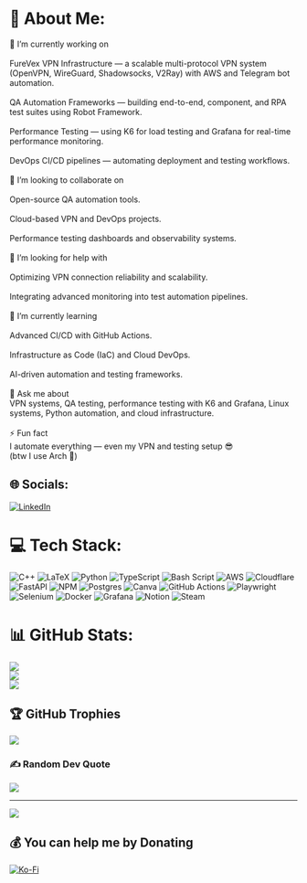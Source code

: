 # 💫 About Me:
🔭 I’m currently working on<br><br>FureVex VPN Infrastructure — a scalable multi-protocol VPN system (OpenVPN, WireGuard, Shadowsocks, V2Ray) with AWS and Telegram bot automation.<br><br>QA Automation Frameworks — building end-to-end, component, and RPA test suites using Robot Framework.<br><br>Performance Testing — using K6 for load testing and Grafana for real-time performance monitoring.<br><br>DevOps CI/CD pipelines — automating deployment and testing workflows.<br><br>👯 I’m looking to collaborate on<br><br>Open-source QA automation tools.<br><br>Cloud-based VPN and DevOps projects.<br><br>Performance testing dashboards and observability systems.<br><br>🤝 I’m looking for help with<br><br>Optimizing VPN connection reliability and scalability.<br><br>Integrating advanced monitoring into test automation pipelines.<br><br>🌱 I’m currently learning<br><br>Advanced CI/CD with GitHub Actions.<br><br>Infrastructure as Code (IaC) and Cloud DevOps.<br><br>AI-driven automation and testing frameworks.<br><br>💬 Ask me about<br>VPN systems, QA testing, performance testing with K6 and Grafana, Linux systems, Python automation, and cloud infrastructure.<br><br>⚡ Fun fact<br>I automate everything — even my VPN and testing setup 😎<br>(btw I use Arch 🐧)


## 🌐 Socials:
[![LinkedIn](https://img.shields.io/badge/LinkedIn-%230077B5.svg?logo=linkedin&logoColor=white)](https://linkedin.com/in/abbas-samaha) 

# 💻 Tech Stack:
![C++](https://img.shields.io/badge/c++-%2300599C.svg?style=for-the-badge&logo=c%2B%2B&logoColor=white) ![LaTeX](https://img.shields.io/badge/latex-%23008080.svg?style=for-the-badge&logo=latex&logoColor=white) ![Python](https://img.shields.io/badge/python-3670A0?style=for-the-badge&logo=python&logoColor=ffdd54) ![TypeScript](https://img.shields.io/badge/typescript-%23007ACC.svg?style=for-the-badge&logo=typescript&logoColor=white) ![Bash Script](https://img.shields.io/badge/bash_script-%23121011.svg?style=for-the-badge&logo=gnu-bash&logoColor=white) ![AWS](https://img.shields.io/badge/AWS-%23FF9900.svg?style=for-the-badge&logo=amazon-aws&logoColor=white) ![Cloudflare](https://img.shields.io/badge/Cloudflare-F38020?style=for-the-badge&logo=Cloudflare&logoColor=white) ![FastAPI](https://img.shields.io/badge/FastAPI-005571?style=for-the-badge&logo=fastapi) ![NPM](https://img.shields.io/badge/NPM-%23CB3837.svg?style=for-the-badge&logo=npm&logoColor=white) ![Postgres](https://img.shields.io/badge/postgres-%23316192.svg?style=for-the-badge&logo=postgresql&logoColor=white) ![Canva](https://img.shields.io/badge/Canva-%2300C4CC.svg?style=for-the-badge&logo=Canva&logoColor=white) ![GitHub Actions](https://img.shields.io/badge/github%20actions-%232671E5.svg?style=for-the-badge&logo=githubactions&logoColor=white) ![Playwright](https://img.shields.io/badge/-playwright-%232EAD33?style=for-the-badge&logo=playwright&logoColor=white) ![Selenium](https://img.shields.io/badge/-selenium-%43B02A?style=for-the-badge&logo=selenium&logoColor=white) ![Docker](https://img.shields.io/badge/docker-%230db7ed.svg?style=for-the-badge&logo=docker&logoColor=white) ![Grafana](https://img.shields.io/badge/grafana-%23F46800.svg?style=for-the-badge&logo=grafana&logoColor=white) ![Notion](https://img.shields.io/badge/Notion-%23000000.svg?style=for-the-badge&logo=notion&logoColor=white) ![Steam](https://img.shields.io/badge/steam-%23000000.svg?style=for-the-badge&logo=steam&logoColor=white)
# 📊 GitHub Stats:
![](https://github-readme-stats.vercel.app/api?username=SamahaAbbas&theme=vue-dark&hide_border=false&include_all_commits=true&count_private=true)<br/>
![](https://nirzak-streak-stats.vercel.app/?user=SamahaAbbas&theme=vue-dark&hide_border=false)<br/>
![](https://github-readme-stats.vercel.app/api/top-langs/?username=SamahaAbbas&theme=vue-dark&hide_border=false&include_all_commits=true&count_private=true&layout=compact)

## 🏆 GitHub Trophies
![](https://github-profile-trophy.vercel.app/?username=SamahaAbbas&theme=radical&no-frame=false&no-bg=false&margin-w=4)

### ✍️ Random Dev Quote
![](https://quotes-github-readme.vercel.app/api?type=horizontal&theme=radical)

---
[![](https://visitcount.itsvg.in/api?id=SamahaAbbas&icon=2&color=0)](https://visitcount.itsvg.in)

  ## 💰 You can help me by Donating
  [![Ko-Fi](https://img.shields.io/badge/Ko--fi-F16061?style=for-the-badge&logo=ko-fi&logoColor=white)](https://ko-fi.com/abbassamaha) 

  
<!-- Proudly created with GPRM ( https://gprm.itsvg.in ) -->
